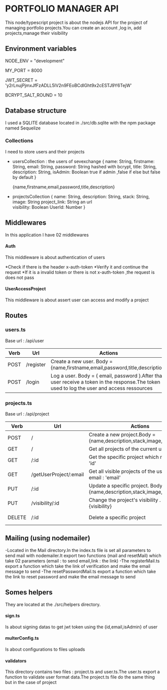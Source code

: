 # PORTFOLIO MANAGER API
This node/typescript project is about the nodejs API for the project of managing portfolio projects.You can create an account ,log in, add projects,manage their visibility

## Environment variables

NODE_ENV  = "development"

MY_PORT = 8000

JWT_SECRET = 'y2rLnujPjmxJfFzADLL5lV2n9FEoBCdIGht9x2cESTJ9Y6TejW'

BCRYPT_SALT_ROUND = 10

## Database structure
I used a SQLITE database located in ./src/db.sqlite with the npm package named Sequelize
### Collections
I need to store users and their projects

* usersCollection : the users of sevexchange
    {
        name: String,
        firstname: String,
        email: String,
        password: String hashed with bcrypt,
        title: String,
        description: String,
        isAdmin: Boolean true if admin ,false if else but false by default
    }

    {name,firstname,email,password,title,description}
* projectsCollection
    { 
        name: String,
        description: String,
        stack: String,
        image: String 
        project_link: String an url  
        visibility: Boolean
        UserId: Number
    }


## Middlewares
In this application I have 02 middlewares

#### Auth
This middleware is about authentication of users

*Check if there is the header x-auth-token
*Verify it and continue the request 
*If it is a invalid token or there is not x-auth-token ,the request is does not pass

#### UserAccessProject 
This middleware is about assert user can access and modify a project



## Routes

### users.ts
Base url : /api/user

| Verb  | Url              | Actions                                           |Middlewares|
|-------|------------------|---------------------------------------------------|-------------|
| POST   | /register       |Create a new user. Body = {name,firstname,email,password,title,description}    |None|
| POST   | /login      |Log a user. Body = { email, password }.After that user receive a token in the response.The token is used to log the user and access ressources   |None|


### projects.ts
Base url : /api/project

| Verb  | Url              | Actions                                           |Middlewares|
|-------|------------------|---------------------------------------------------|-------------|
| POST   | /      | Create a new project.Body = {name,description,stack,image,project_link}|Auth|
| GET   | /      |Get all projects of the current user|Auth|
| GET   | /:id      |Get the specific project which match with 'id'|Auth|
| GET   | /getUserProject/:email      |Get all visible projects of the user with email : 'email'|None|
| PUT   | /:id       |Update a specific project.  Body = {name,description,stack,image,project_link}   |Auth UserAccessProject|
| PUT   | /visibility/:id       |Change the project's visibility .  Body = {visibility}   |Auth UserAccessProject|
| DELETE   | /:id      |Delete a specific project   |Auth UserAccessProject|

## Mailing (using nodemailer)
-Located in the Mail directory.In the index.ts file is set all parameters to send mail with nodemailer.It export two functions (mail and resetMail) which take 02 parameters (email : to send email,link : the link)
-The registerMail.ts export a function which take the link of verification and make the email message to send
-The resetPasswordMail.ts export a function which take the link to reset password and make the email message to send

## Somes helpers
They are located at the ./src/helpers directory.

#### sign.ts
Is about signing datas to get jwt token using the {id,email,isAdmin} of user

#### multerConfig.ts
Is about configurations to files uploads

#### validators
This directory contains two files : project.ts and user.ts.The user.ts export a function to validate user format data.The project.ts file do the same thing but in the case of project







